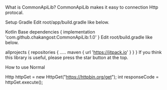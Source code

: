 What is CommonApiLib?
CommonApiLib makes it easy to connection Http protocal.

Setup
Gradle
Edit root/app/build.gradle like below.

Kotlin Base
dependencies {
    implementation 'com.github.chakangost:CommonApiLib:1.0'
}
Edit root/build.gradle like below.

allprojects {
    repositories {
        .....
        maven { url 'https://jitpack.io' }
    }
}
If you think this library is useful, please press the star button at the top.

How to use
Normal

Http httpGet = new HttpGet("https://httpbin.org/get");
int responseCode = httpGet.execute();
